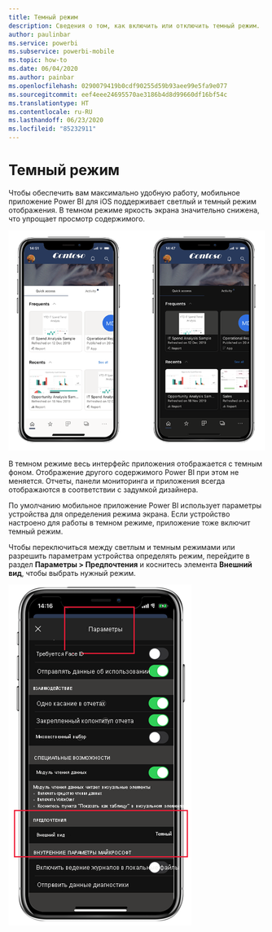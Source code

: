 ```yaml
---
title: Темный режим
description: Сведения о том, как включить или отключить темный режим.
author: paulinbar
ms.service: powerbi
ms.subservice: powerbi-mobile
ms.topic: how-to
ms.date: 06/04/2020
ms.author: painbar
ms.openlocfilehash: 0290079419b0cdf90255d59b93aee99e5fa9e077
ms.sourcegitcommit: eef4eee24695570ae3186b4d8d99660df16bf54c
ms.translationtype: HT
ms.contentlocale: ru-RU
ms.lasthandoff: 06/23/2020
ms.locfileid: "85232911"
---
```

# <a name="dark-mode"></a>Темный режим

Чтобы обеспечить вам максимально удобную работу, мобильное приложение Power BI для iOS поддерживает светлый и темный режим отображения. В темном режиме яркость экрана значительно снижена, что упрощает просмотр содержимого.

![Сравнение темного и светлого режимов](media/mobile-apps-dark-mode/powerbi-mobile-darkmode-lightmode.png)

 В темном режиме весь интерфейс приложения отображается с темным фоном. Отображение другого содержимого Power BI при этом не меняется. Отчеты, панели мониторинга и приложения всегда отображаются в соответствии с задумкой дизайнера.
 
 По умолчанию мобильное приложение Power BI использует параметры устройства для определения режима экрана. Если устройство настроено для работы в темном режиме, приложение тоже включит темный режим.
 
 Чтобы переключиться между светлым и темным режимами или разрешить параметрам устройства определять режим, перейдите в раздел **Параметры > Предпочтения** и коснитесь элемента **Внешний вид**, чтобы выбрать нужный режим.

![Параметры внешнего вида](media/mobile-apps-dark-mode/powerbi-mobile-appearance-settings.png)
